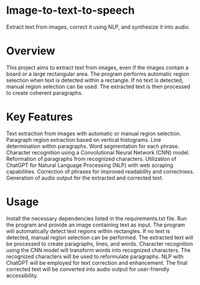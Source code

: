 # Image-to-text-to-speech
Extract text from images, correct it using NLP, and synthesize it into audio.


# Overview
This project aims to extract text from images, even if the images contain a board or a large rectangular area. The program performs automatic region selection when text is detected within a rectangle. If no text is detected, manual region selection can be used. The extracted text is then processed to create coherent paragraphs.

# Key Features
Text extraction from images with automatic or manual region selection.
Paragraph region extraction based on vertical histograms.
Line determination within paragraphs.
Word segmentation for each phrase.
Character recognition using a Convolutional Neural Network (CNN) model.
Reformation of paragraphs from recognized characters.
Utilization of ChatGPT for Natural Language Processing (NLP) with web scraping capabilities.
Correction of phrases for improved readability and correctness.
Generation of audio output for the extracted and corrected text.


# Usage
Install the necessary dependencies listed in the requirements.txt file.
Run the program and provide an image containing text as input.
The program will automatically detect text regions within rectangles. If no text is detected, manual region selection can be performed.
The extracted text will be processed to create paragraphs, lines, and words.
Character recognition using the CNN model will transform words into recognized characters.
The recognized characters will be used to reformulate paragraphs.
NLP with ChatGPT will be employed for text correction and enhancement.
The final corrected text will be converted into audio output for user-friendly accessibility.
